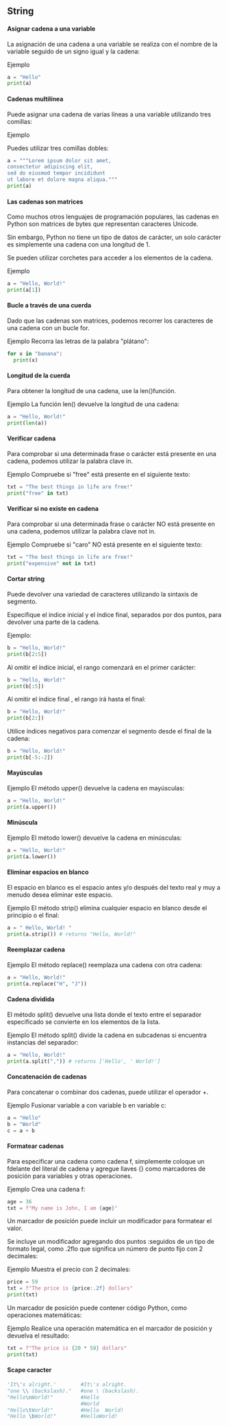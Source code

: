 ## String

#### Asignar cadena a una variable
La asignación de una cadena a una variable se realiza con el nombre de la variable seguido de un signo igual y la cadena:

Ejemplo
```python
a = "Hello"
print(a)
```

#### Cadenas multilínea
Puede asignar una cadena de varias líneas a una variable utilizando tres comillas:

Ejemplo

Puedes utilizar tres comillas dobles:

```python
a = """Lorem ipsum dolor sit amet,
consectetur adipiscing elit,
sed do eiusmod tempor incididunt
ut labore et dolore magna aliqua."""
print(a)
```

#### Las cadenas son matrices
Como muchos otros lenguajes de programación populares, las cadenas en Python son matrices de bytes que representan caracteres Unicode.

Sin embargo, Python no tiene un tipo de datos de carácter, un solo carácter es simplemente una cadena con una longitud de 1.

Se pueden utilizar corchetes para acceder a los elementos de la cadena.

Ejemplo
```python
a = "Hello, World!"
print(a[1])
```

#### Bucle a través de una cuerda
Dado que las cadenas son matrices, podemos recorrer los caracteres de una cadena con un bucle for.

Ejemplo
Recorra las letras de la palabra "plátano":

```python
for x in "banana":
  print(x)
```

#### Longitud de la cuerda
Para obtener la longitud de una cadena, use la len()función.

Ejemplo
La función len() devuelve la longitud de una cadena:

```python
a = "Hello, World!"
print(len(a))
```

#### Verificar cadena
Para comprobar si una determinada frase o carácter está presente en una cadena, podemos utilizar la palabra clave in.

Ejemplo
Compruebe si "free" está presente en el siguiente texto:

```python
txt = "The best things in life are free!"
print("free" in txt)
```

#### Verificar si no existe en cadena

Para comprobar si una determinada frase o carácter NO está presente en una cadena, podemos utilizar la palabra clave not in.

Ejemplo
Compruebe si "caro" NO está presente en el siguiente texto:
```python
txt = "The best things in life are free!"
print("expensive" not in txt)
```

#### Cortar string

Puede devolver una variedad de caracteres utilizando la sintaxis de segmento.

Especifique el índice inicial y el índice final, separados por dos puntos, para devolver una parte de la cadena.

Ejemplo:
```python
b = "Hello, World!"
print(b[2:5])
```

Al omitir el índice inicial, el rango comenzará en el primer carácter:
```python
b = "Hello, World!"
print(b[:5])
```

Al omitir el índice final , el rango irá hasta el final:
```python
b = "Hello, World!"
print(b[2:])
```

Utilice índices negativos para comenzar el segmento desde el final de la cadena:
```python
b = "Hello, World!"
print(b[-5:-2])
```

#### Mayúsculas
Ejemplo
El método upper() devuelve la cadena en mayúsculas:
```python
a = "Hello, World!"
print(a.upper())
```

#### Minúscula
Ejemplo
El método lower() devuelve la cadena en minúsculas:
```python
a = "Hello, World!"
print(a.lower())
```

#### Eliminar espacios en blanco
El espacio en blanco es el espacio antes y/o después del texto real y muy a menudo desea eliminar este espacio.

Ejemplo
El método strip() elimina cualquier espacio en blanco desde el principio o el final:
```python
a = " Hello, World! "
print(a.strip()) # returns "Hello, World!"
```

#### Reemplazar cadena
Ejemplo
El método replace() reemplaza una cadena con otra cadena:
```python
a = "Hello, World!"
print(a.replace("H", "J"))
```

#### Cadena dividida
El método split() devuelve una lista donde el texto entre el separador especificado se convierte en los elementos de la lista.

Ejemplo
El método split() divide la cadena en subcadenas si encuentra instancias del separador:
```python
a = "Hello, World!"
print(a.split(",")) # returns ['Hello', ' World!']
```

#### Concatenación de cadenas
Para concatenar o combinar dos cadenas, puede utilizar el operador +.

Ejemplo
Fusionar variable a con variable b en variable c:

```python
a = "Hello"
b = "World"
c = a + b
```

#### Formatear cadenas
Para especificar una cadena como cadena f, simplemente coloque un fdelante del literal de cadena y agregue llaves {} como marcadores de posición para variables y otras operaciones.

Ejemplo
Crea una cadena f:

```python
age = 36
txt = f"My name is John, I am {age}"
```
Un marcador de posición puede incluir un modificador para formatear el valor.

Se incluye un modificador agregando dos puntos :seguidos de un tipo de formato legal, como .2flo que significa un número de punto fijo con 2 decimales:

Ejemplo
Muestra el precio con 2 decimales:
```python
price = 59
txt = f"The price is {price:.2f} dollars"
print(txt)
```

Un marcador de posición puede contener código Python, como operaciones matemáticas:

Ejemplo
Realice una operación matemática en el marcador de posición y devuelva el resultado:
```python
txt = f"The price is {20 * 59} dollars"
print(txt)
```

#### Scape caracter
```python
'It\'s alright.'		#It\'s alright.
"one \\ (backslash)."	#one \ (backslash).
"Hello\nWorld!"			#Hello
						#World
"Hello\tWorld!"			#Hello	World!
"Hello \bWorld!"		#HelloWorld!
```